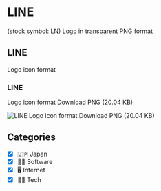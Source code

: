 # LINE
 (stock symbol: LN) Logo in transparent PNG format

## LINE
 Logo icon format

### LINE
 Logo icon format Download PNG (20.04 KB)

![LINE
 Logo icon format Download PNG (20.04 KB)](/img/orig/LN-7b91f519.png)



## Categories
- [x] 🇯🇵 Japan
- [x] 👨‍💻 Software
- [x] 🖥️ Internet
- [x] 👩‍💻 Tech
